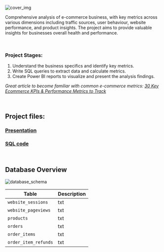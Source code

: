 ![cover_img](https://github.com/gnoevoy/Ecommerce_and_Web_Analytics/assets/43414592/a3bb8f58-4eca-4dc0-bbe5-ae5ecdc7d556)

Comprehensive analysis of e-commerce business, with key metrics across various dimensions including traffic sources, user behaviour, website performance, and product insights. The project aims to provide valuable insights for businesses overall health and performance.

<br>

### Project Stages:
1. Understand the business specifics and identify key metrics.
2. Write SQL queries to extract data and calculate metrics.
3. Create Power BI reports to visualize and present the analysis findings.

*Great article to become familiar with common e-commerce metrics: [30 Key Ecommerce KPIs & Performance Metrics to Track](https://www.helpscout.com/blog/ecommerce-metrics-kpis/)*

<br>

## **Project files:**
### [Presentation](https://github.com/gnoevoy/Ecommerce_and_Web_Analytics/blob/main/Presentation.md)
### [SQL code](https://github.com/gnoevoy/Ecommerce_and_Web_Analytics/tree/main/SQL_code)

<br>

## **Database Overview**
![database_schema](https://github.com/gnoevoy/Ecommerce_and_Web_Analytics/assets/43414592/e44ed531-0d8c-40f2-8179-ec47a2b71e0f)

| Table | Description |
| --- | --- |
| `website_sessions` | txt |
| `website_pageviews` | txt |
| `products` | txt |
| `orders` | txt |
| `order_items` | txt |
| `order_item_refunds` | txt |
















